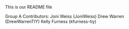 This is our README file

Group A Contributors:
Joni Weiss (JoniWeiss)
Drew Warren (DrewWarrenTIY)
Kelly Furness (kfurness-tiy)

